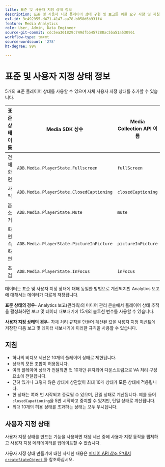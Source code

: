 ```yaml
---
title: 표준 및 사용자 지정 상태 정보
description: 표준 및 사용자 지정 플레이어 상태 구현 및 보고를 위한 요구 사항 및 지침을 비롯한 플레이어 상태 추적 기능에 대해 알아봅니다.
exl-id: 3c492055-d471-4147-aa78-b058d6b931f4
feature: Media Analytics
role: User, Admin, Data Engineer
source-git-commit: cdc5ea361829c749dfbb457288ac5ba51a530961
workflow-type: tm+mt
source-wordcount: '278'
ht-degree: 99%

---
```


# 표준 및 사용자 지정 상태 정보

5개의 표준 플레이어 상태를 사용할 수 있으며 자체 사용자 지정 상태를 추가할 수 있습니다.

| 표준 상태 이름 | Media SDK 상수 | Media Collection API 이름 |
|-----------------------|------------------------------------------|-----------------------------|
| 전체 화면 | `ADB.Media.PlayerState.Fullscreen` | `fullScreen` |
| 자막 | `ADB.Media.PlayerState.ClosedCaptioning` | `closedCaptioning` |
| 음소거 | `ADB.Media.PlayerState.Mute` | `mute` |
| 화면 속 화면 | `ADB.Media.PlayerState.PictureInPicture` | `pictureInPicture` |
| 초점 | `ADB.Media.PlayerState.InFocus` | `inFocus` |

데이터는 표준 및 사용자 지정 상태에 대해 동일한 방법으로 계산되지만 Analytics 보고에 대해서는 데이터가 다르게 저장됩니다.

**표준 상태의 경우**- Analytics 보고(관리측)의 미디어 관리 콘솔에서 플레이어 상태 추적을 활성화하면 보고 및 데이터 내보내기에 15개의 솔루션 변수를 사용할 수 있습니다.

**사용자 지정 상태의 경우**- 자체 처리 규칙을 만들어 계산된 값을 사용자 지정 이벤트에 저장한 다음 보고 및 데이터 내보내기에 이러한 규칙을 사용할 수 있습니다.

## 지침

* 하나의 비디오 세션은 10개의 플레이어 상태로 제한됩니다.
* 상태의 모든 조합이 허용됩니다.
* 여러 플레이어 상태가 전달되면 첫 10개만 유지되어 다운스트림으로 VA 처리 구성 요소에 전달됩니다.
* 닫혀 있거나 그렇지 않은 상태에 상관없이 최대 10개 상태가 모든 상태에 적용됩니다.
* 한 상태는 여러 번 시작되고 종료될 수 있으며, 단일 상태로 계산됩니다. 예를 들어 `closedCapationing`을 5번 시작하고 중지할 수 있지만, 단일 상태로 계산됩니다.
* 최대 10개의 허용 상태를 초과하는 상태는 모두 무시됩니다.

## 사용자 지정 상태

사용자 지정 상태를 만드는 기능을 사용하면 재생 세션 중에 사용자 지정 동작을 캡처하고 사용자 지정 메타데이터를 업데이트할 수 있습니다.

사용자 지정 상태 만들기에 대한 자세한 내용은 [미디어 API 참조 안내서`createStateObject` ](https://developer.adobe.com/client-sdks/documentation/adobe-media-analytics/api-reference/)를 참조하십시오.
